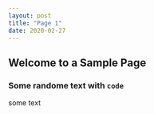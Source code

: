 ```yaml
---
layout: post
title: "Page 1"
date: 2020-02-27
---
```


## Welcome to a Sample Page ##

### Some randome text with `code`  ### 

some text
